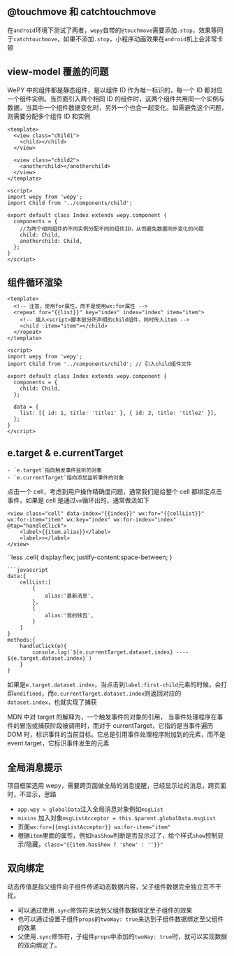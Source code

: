 ## @touchmove 和 catchtouchmove

在`android`环境下测试了两者，`wepy`自带的`@touchmove`需要添加`.stop`，效果等同于`catchtouchmove`，如果不添加`.stop`，小程序动画效果在`android`机上会非常卡顿

## view-model 覆盖的问题

WePY 中的组件都是静态组件，是以组件 ID 作为唯一标识的，每一个 ID 都对应一个组件实例。当页面引入两个相同 ID 的组件时，这两个组件共用同一个实例与数据，当其中一个组件数据变化时，另外一个也会一起变化。如需避免这个问题，则需要分配多个组件 ID 和实例

```vue
<template>
  <view class="child1">
    <child></child>
  </view>

  <view class="child2">
    <anotherchild></anotherchild>
  </view>
</template>

<script>
import wepy from 'wepy';
import Child from '../components/child';

export default class Index extends wepy.component {
  components = {
    //为两个相同组件的不同实例分配不同的组件ID，从而避免数据同步变化的问题
    child: Child,
    anotherchild: Child,
  };
}
</script>
```

## 组件循环渲染

```vue
<template>
  <!-- 注意，使用for属性，而不是使用wx:for属性 -->
  <repeat for="{{list}}" key="index" index="index" item="item">
    <!-- 插入<script>脚本部分所声明的child组件，同时传入item -->
    <child :item="item"></child>
  </repeat>
</template>

<script>
import wepy from 'wepy';
import Child from '../components/child'; // 引入child组件文件

export default class Index extends wepy.component {
  components = {
    child: Child,
  };

  data = {
    list: [{ id: 1, title: 'title1' }, { id: 2, title: 'title2' }],
  };
}
</script>
```

## e.target & e.currentTarget

    - `e.target`指向触发事件监听的对象
    - `e.currentTarget`指向添加监听事件的对象

点击一个 cell，考虑到用户操作精确度问题，通常我们是给整个 cell 都绑定点击事件，如果是 cell 是通过`vm`循环出的，通常做法如下

```vue
<view class="cell" data-index="{{index}}" wx:for="{{cellList}}" wx:for-item="item" wx:key="index" wx:for-index="index" @tap="handleClick">
    <label>{{item.alias}}</label>
    <label>></label>
</view>
```

``less
.cell{
display:flex;
justify-content:space-between;
}

````
```javascript
data:{
    cellList:[
        {
            alias:'最新消息',
        },
        {
            alias:'我的钱包',
        }
    ]
}
methods:{
    handleClick(e){
        console.log(`${e.currentTarget.dataset.index} ----  ${e.target.dataset.index}`)
    }
}
````

如果是`e.target.dataset.index`，当点击到`label:first-child`元素的时候，会打印`undifined`，而`e.currentTarget.dataset.index`则返回对应的`dataset.index`，也就实现了捕获

MDN 中对 target 的解释为，一个触发事件的对象的引用， 当事件处理程序在事件的冒泡或捕获阶段被调用时，而对于 currentTarget，它指的是当事件遍历 DOM 时，标识事件的当前目标。它总是引用事件处理程序附加到的元素，而不是 event.target，它标识事件发生的元素

## 全局消息提示

项目框架选用 wepy，需要跨页面做全局的消息提醒，已经显示过的消息，跨页面时，不显示，思路

- `app.wpy > globalData`注入全局消息对象例如`msgList`
- `mixins` 加入对象`msgListAcceptor = this.$parent.globalData.msgList`
- 页面`wx:for={{msgListAcceptor}} wx:for-item="item"`
- 根据`item`里面的属性，例如`hasShow`判断是否显示过了，给个样式`show`控制显示/隐藏，`class="{{item.hasShow ? 'show' : ''}}"`

## 双向绑定

动态传值是指父组件向子组件传递动态数据内容，父子组件数据完全独立互不干扰。

- 可以通过使用`.sync`修饰符来达到父组件数据绑定至子组件的效果
- 也可以通过设置子组件`props`的`twoWay: true`来达到子组件数据绑定至父组件的效果
- 父使用`.sync`修饰符，子组件`props`中添加的`twoWay: true`时，就可以实现数据的双向绑定了。
